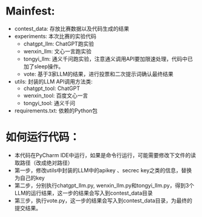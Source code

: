 # Mainfest:
* contest_data: 存放比赛数据以及代码生成的结果 
* experiments: 本次比赛的实验代码
  * chatgpt_llm: ChatGPT跑实验
  * wenxin_llm: 文心一言跑实验
  * tongyi_llm: 通义千问跑实验，注意通义调用API要加限速处理，代码中已加了sleep操作。
  * vote: 基于3家LLM的结果，进行投票和二次提示词确认最终结果
* utils: 封装的LLM API调用方法类:
  * chatgpt_tool: ChatGPT
  * wenxin_tool: 百度文心一言
  * tongyi_tool: 通义千问 
* requirements.txt: 依赖的Python包

# 如何运行代码：
* 本代码在PyCharm IDE中运行，如果是命令行运行，可能需要修改下文件的读取路径（改成绝对路径）
* 第一步，修改utils中封装的LLM中的apikey 、secrec key之类的信息，替换为自己的key
* 第二步，分别执行chatgpt_llm.py, wenxin_llm.py和tongyi_llm.py，得到3个LLM的运行结果，这一步的结果会写入到contest_data目录
* 第三步，执行vote.py，这一步的结果会写入到contest_data目录，为最终的提交结果。
